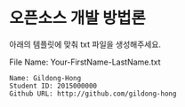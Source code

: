 # 오픈소스 개발 방법론

아래의 템플릿에 맞춰 txt 파일을 생성해주세요.

File Name: Your-FirstName-LastName.txt

```
Name: Gildong-Hong
Student ID: 2015000000
Github URL: http://github.com/gildong-hong
```

